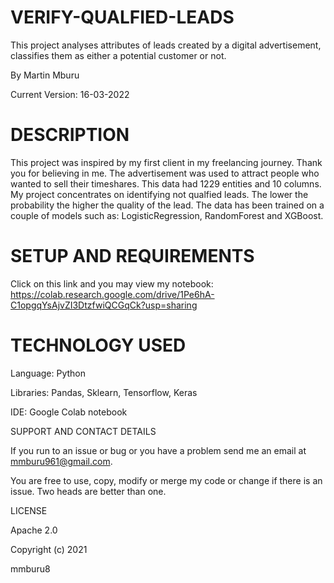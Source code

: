 # VERIFY-QUALFIED-LEADS

This project analyses attributes of leads created by a digital advertisement, classifies them as either a potential customer or not.

By Martin Mburu

Current Version: 16-03-2022

# DESCRIPTION

This project was inspired by my first client in my freelancing journey. Thank you for believing in me. 
The advertisement was used to attract people who wanted to sell their timeshares. This data had 1229 entities and 10 columns.
My project concentrates on identifying not qualfied leads. The lower the probability the higher the quality of the lead.
The data has been trained on a couple of models such as: LogisticRegression, RandomForest and XGBoost.

# SETUP AND REQUIREMENTS

Click on this link and you may view my notebook: https://colab.research.google.com/drive/1Pe6hA-C1opgqYsAjvZI3DtzfwiQCGqCk?usp=sharing

# TECHNOLOGY USED

Language: Python

Libraries: Pandas, Sklearn, Tensorflow, Keras

IDE: Google Colab notebook


SUPPORT AND CONTACT DETAILS

If you run to an issue or bug or you have a problem send me an email at mmburu961@gmail.com.

You are free to use, copy, modify or merge my code or change if there is an issue. Two heads are better than one.


LICENSE

Apache 2.0

Copyright (c) 2021

mmburu8

